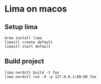 # Lima on macos

## Setup lima

```shell
brew install lima
limactl create default
limactl start default
```

## Build project
```shell
lima nerdctl build -t foo .
lima nerdctl run -d -p 127.0.0.1:80:80 foo
```
